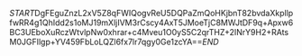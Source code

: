 $START$DgFEguZnzL2xV5Z8qFWIQogvReU5DQPaZmQoHKjbnT82bvdaXkpllpfwRR4g1QhIdd2s1oMJ19mXljIVM3rCscy4AxT5JMoeTjC8MWJtDF9q+Apxw6BC3UEboXuRczWtvlpNw0xhrar+c4Mveu1O0yS5C2qrTHZ+2INrY9H2+RAtsM0JGFIlgp+YV459FbLoLQZl6fx7lr7qgy0Ge1zcYA==$END$